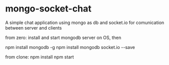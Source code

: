 # mongo-socket-chat
A simple chat application using mongo as db and socket.io for comunication between server and clients

from zero:
install and start mongodb server on OS, then

npm install mongodb -g
npm install mongodb socket.io --save

from clone:
npm install
npm start
